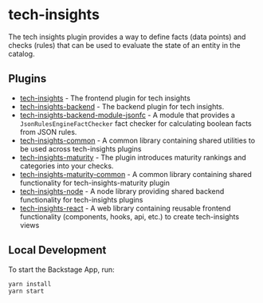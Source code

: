 # tech-insights

The tech insights plugin provides a way to define facts (data points) and checks (rules) that can be used to evaluate the state of an entity in the catalog.

## Plugins

- [tech-insights](./plugins/tech-insights/README.md) - The frontend plugin for tech insights
- [tech-insights-backend](./plugins/tech-insights-backend/README.md) - The backend plugin for tech insights.
- [tech-insights-backend-module-jsonfc](./plugins/tech-insights-backend-module-jsonfc/README.md) - A module that provides a `JsonRulesEngineFactChecker` fact checker for calculating boolean facts from JSON rules.
- [tech-insights-common](./plugins/tech-insights-common/README.md) - A common library containing shared utilities to be used across tech-insights plugins
- [tech-insights-maturity](./plugins/tech-insights-maturity/README.md) - The plugin introduces maturity rankings and categories into your checks.
- [tech-insights-maturity-common](./plugins/tech-insights-maturity-common/README.md) - A common library containing shared functionality for tech-insights-maturity plugin
- [tech-insights-node](./plugins/tech-insights-node/README.md) - A node library providing shared backend functionality for tech-insights plugins
- [tech-insights-react](./plugins/tech-insights-react/README.md) - A web library containing reusable frontend functionality (components, hooks, api, etc.) to create tech-insights views

## Local Development

To start the Backstage App, run:

```sh
yarn install
yarn start
```
